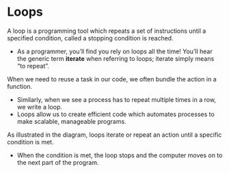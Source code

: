# Loops

A loop is a programming tool which repeats a set of instructions until a specified condition, called a stopping condition is
reached. 

  - As a programmer, you’ll find you rely on loops all the time! You’ll hear the generic term **iterate** when
referring to loops; iterate simply means “to repeat”.

When we need to reuse a task in our code, we often bundle the action in a function. 
  - Similarly, when we see a process has to repeat multiple times in a row, we write a loop. 
  - Loops allow us to create efficient code which automates processes to make scalable, manageable programs.

As illustrated in the diagram, loops iterate or repeat an action until a specific condition is met. 
  - When the condition is
met, the loop stops and the computer moves on to the next part of the program.
